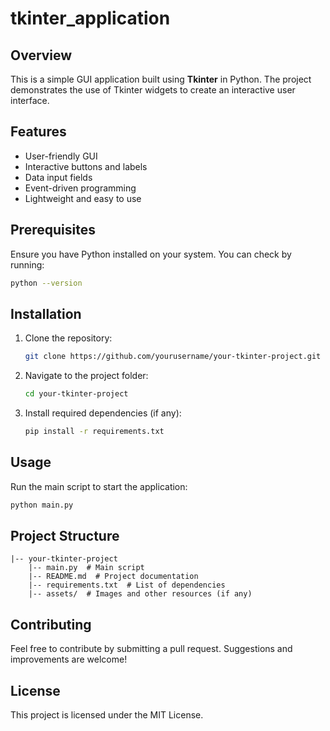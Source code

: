 # tkinter_application

## Overview
This is a simple GUI application built using **Tkinter** in Python. The project demonstrates the use of Tkinter widgets to create an interactive user interface.

## Features
- User-friendly GUI
- Interactive buttons and labels
- Data input fields
- Event-driven programming
- Lightweight and easy to use

## Prerequisites
Ensure you have Python installed on your system. You can check by running:

```sh
python --version
```

## Installation
1. Clone the repository:
   ```sh
   git clone https://github.com/yourusername/your-tkinter-project.git
   ```
2. Navigate to the project folder:
   ```sh
   cd your-tkinter-project
   ```
3. Install required dependencies (if any):
   ```sh
   pip install -r requirements.txt
   ```

## Usage
Run the main script to start the application:

```sh
python main.py
```

## Project Structure
```
|-- your-tkinter-project
    |-- main.py  # Main script
    |-- README.md  # Project documentation
    |-- requirements.txt  # List of dependencies
    |-- assets/  # Images and other resources (if any)
```

## Contributing
Feel free to contribute by submitting a pull request. Suggestions and improvements are welcome!

## License
This project is licensed under the MIT License.

